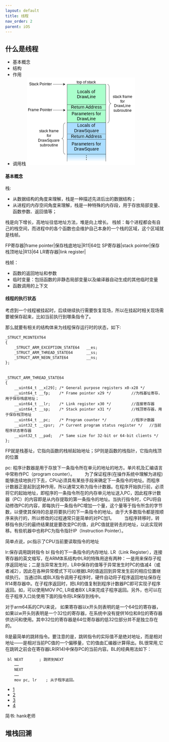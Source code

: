 ```yaml
---
layout: default
title: 线程
nav_order: 2
parent: iOS
---
```


## 什么是线程

- 基本概念
- 结构
- 作用
- 调用栈
![线程结构](../../images/iOS/线程结构.png)

#### 基本概念
栈:
- 从数据结构的角度来理解，栈是一种描述先进后出的数据结构；
- 从进程的内存空间角度来理解，栈是一种特殊的内存段，用于存放局部变量、函数参数、返回值等；

栈是向下增长，高地址往低地址方法，堆是向上增长。
栈帧：每个进程都会有自己的栈空间，而进程中的各个函数也会维护自己本身的一个栈的区域，这个区域就是栈帧。

FP寄存器|frame pointer|保存栈底地址|R11|64位
SP寄存器|stack pointer|保存栈顶地址|R13|64
LR寄存器|link register|

栈帧：
- 函数的返回地址和参数
- 临时变量：包括函数的非静态局部变量以及编译器自动生成的其他临时变量
- 函数调用的上下文

#### 线程的执行状态
考虑到一个线程被挂起时，后续继续执行需要恢复现场，所以在挂起时相关现场需要被保存起来，比如当前执行到哪条指令了。

那么就要有相关的结构体来为线程保存运行时的状态，如下:

~~~Objecive-C   
_STRUCT_MCONTEXT64
{
    _STRUCT_ARM_EXCEPTION_STATE64   __es;
    _STRUCT_ARM_THREAD_STATE64      __ss;
    _STRUCT_ARM_NEON_STATE64        __ns;
};


_STRUCT_ARM_THREAD_STATE64
{
    __uint64_t __x[29]; /* General purpose registers x0-x28 */
    __uint64_t __fp;    /* Frame pointer x29 */         //为栈基址寄存，用于保存栈底地址；
    __uint64_t __lr;    /* Link register x30 */         //连接寄存器
    __uint64_t __sp;    /* Stack pointer x31 */         //栈顶寄存器，用于保存栈顶地址
    __uint64_t __pc;    /* Program counter */           //程序计数器
    __uint32_t __cpsr;  /* Current program status register */   //当前程序状态寄存器
    __uint32_t __pad;   /* Same size for 32-bit or 64-bit clients */
};
~~~

FP就是栈基址，它指向函数的栈帧起始地址；SP则是函数的栈指针，它指向栈顶的位置

pc:
程序计数器是用于存放下一条指令所在单元的地址的地方。单片机及汇编语言中常称作PC（program counter）。 　　为了保证程序(在操作系统中理解为进程)能够连续地执行下去，CPU必须具有某些手段来确定下一条指令的地址。而程序计数器正是起到这种作用，所以通常又称为指令计数器。在程序开始执行前，必须将它的起始地址，即程序的一条指令所在的内存单元地址送入PC，因此程序计数器（PC）的内容即是从内存提取的第一条指令的地址。当执行指令时，CPU将自动修改PC的内容，即每执行一条指令PC增加一个量，这个量等于指令所含的字节数，以便使其保持的总是将要执行的下一条指令的地址。由于大多数指令都是按顺序来执行的，所以修改的过程通常只是简单的对PC加1。 　　当程序转移时，转移指令执行的最终结果就是要改变PC的值，此PC值就是转去的地址，以此实现转移。有些机器中也称PC为指令指针IP（Instruction Pointer）。

简单点说，pc指示了CPU当前要读取指令的地址

lr:保存调用跳转指令 bl 指令的下一条指令的内存地址.
LR（Link Register），连接寄存器的英文缩写，在ARM体系结构中LR的特殊用途有两种：一是用来保存子程序返回地址；二是当异常发生时，LR中保存的值等于异常发生时PC的值减4（或者减2），因此在各种异常模式下可以根据LR的值返回到异常发生前的相应位置继续执行。
当通过BL或BLX指令调用子程序时，硬件自动将子程序返回地址保存在R14寄存器中。在子程序返回时，把LR的值复制到程序计数器PC即可实现子程序返回。如，可以使用MOV PC, LR或者BX LR来完成子程序返回。另外，也可以在在子程序入口处使用下面的指令将LR保存到栈中。

对于arm64系的CPU来说， 如果寄存器以x开头则表明的是一个64位的寄存器，如果以w开头则表明是一个32位的寄存器，在系统中没有提供16位和8位的寄存器供访问和使用。其中32位的寄存器是64位寄存器的低32位部分并不是独立存在的。

B是最简单的跳转指令。要注意的是，跳转指令的实际值不是绝对地址，而是相对地址——是相对当前PC值的一个偏移量，它的值由汇编器计算得出。BL很常用,它在跳转之前会在寄存器LR(R14)中保存PC的当前内容。BL的经典用法如下：
~~~
 bl NEXT       ; 跳转到NEXT 
    …… 
    NEXT 
    …… 
    mov pc, lr    ; 从子程序返回。
~~~

- [1](http://blog.chinaunix.net/uid-16459552-id-3364761.html)
- [2](https://www.veryarm.com/106579.html)
- [3](https://juejin.im/post/5cadeda55188251ad87b0eed)
- [4](https://www.jianshu.com/p/91c5dc0a8bb9)

简书: hank老师

## 堆栈回溯


